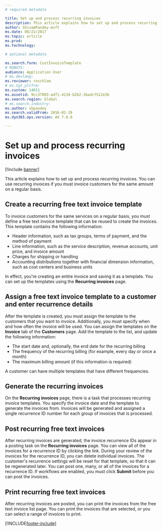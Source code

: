 ```yaml
---
# required metadata

title: Set up and process recurring invoices
description: This article explains how to set up and process recurring invoices. You can use recurring invoices if you must invoice customers for the same amount on a regular basis.
author: ShivamPandey-msft
ms.date: 08/22/2017
ms.topic: article
ms.prod: 
ms.technology: 

# optional metadata

ms.search.form: CustInvoiceTemplate
# ROBOTS: 
audience: Application User
# ms.devlang: 
ms.reviewer: roschlom
# ms.tgt_pltfrm: 
ms.custom: 14011
ms.assetid: 9cc37003-adf1-413d-b2b2-2badcf512e3b
ms.search.region: Global
# ms.search.industry: 
ms.author: shpandey
ms.search.validFrom: 2016-02-28
ms.dyn365.ops.version: AX 7.0.0

---
```


# Set up and process recurring invoices

[!include [banner](../includes/banner.md)]

This article explains how to set up and process recurring invoices. You can use recurring invoices if you must invoice customers for the same amount on a regular basis.

## Create a recurring free text invoice template

To invoice customers for the same services on a regular basis, you must define a free text invoice template that can be reused to create the invoices. This template contains the following information:

-   Header information, such as tax groups, terms of payment, and the method of payment
-   Line information, such as the service description, revenue accounts, unit price, and invoice amount
-   Charges for shipping or handling
-   Accounting distributions together with financial dimension information, such as cost centers and business units

In effect, you're creating an entire invoice and saving it as a template. You can set up the templates using the **Recurring invoices** page.

## Assign a free text invoice template to a customer and enter recurrence details
After the template is created, you must assign the template to the customers that you want to invoice. Additionally, you must specify when and how often the invoice will be used. You can assign the templates on the **Invoice** tab of the **Customers** page. Add the template to the list, and update the following information:

-   The start date and, optionally, the end date for the recurring billing
-   The frequency of the recurring billing (for example, every day or once a month)
-   The maximum billing amount (if this information is required)

A customer can have multiple templates that have different frequencies.

## Generate the recurring invoices
On the **Recurring invoices** page, there is a task that processes recurring invoice templates. You specify the invoice date and the template to generate the invoices from. Invoices will be generated and assigned a single recurrence ID number for each group of invoices that is processed.

## Post recurring free text invoices

After recurring invoices are generated, the invoice recurrence IDs appear in a posting task on the **Recurring invoices** page. You can view all of the invoices for a recurrence ID by clicking the link. During your review of the invoices for the recurrence ID, you can delete individual invoices. The customer's recurrence settings will be reset for that template, so that it can be regenerated later. You can post one, many, or all of the invoices for a recurrence ID. If workflows are enabled, you must click **Submit** before you can post the invoices.

## Print recurring free text invoices

After recurring invoices are posted, you can print the invoices from the free text invoice list page. You can print the invoices that are selected, or you can select a range of invoices to print.





[!INCLUDE[footer-include](../../includes/footer-banner.md)]